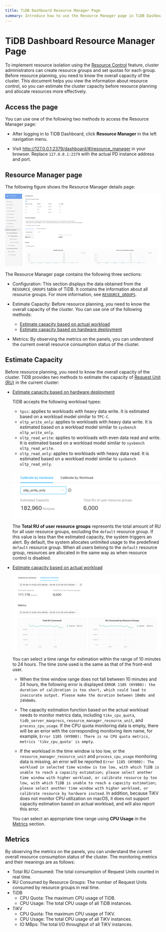 ```yaml
---
title: TiDB Dashboard Resource Manager Page
summary: Introduce how to use the Resource Manager page in TiDB Dashboard to view the information about resource control, so you can estimate cluster capacity before resource planning and allocate resources more effectively.
---
```


# TiDB Dashboard Resource Manager Page

To implement resource isolation using the [Resource Control](/tidb-resource-control.md) feature, cluster administrators can create resource groups and set quotas for each group. Before resource planning, you need to know the overall capacity of the cluster. This document helps you view the information about resource control, so you can estimate the cluster capacity before resource planning and allocate resources more effectively.

## Access the page

You can use one of the following two methods to access the Resource Manager page:

* After logging in to TiDB Dashboard, click **Resource Manager** in the left navigation menu.

* Visit <http://127.0.0.1:2379/dashboard/#/resource_manager> in your browser. Replace `127.0.0.1:2379` with the actual PD instance address and port.

## Resource Manager page

The following figure shows the Resource Manager details page:

![TiDB Dashboard: Resource Manager](/media/dashboard/dashboard-resource-manager-info.png)

The Resource Manager page contains the following three sections:

- Configuration: This section displays the data obtained from the `RESOURCE_GROUPS` table of TiDB. It contains the information about all resource groups. For more information, see [`RESOURCE_GROUPS`](/information-schema/information-schema-resource-groups.md).

- Estimate Capacity: Before resource planning, you need to know the overall capacity of the cluster. You can use one of the following methods:

    - [Estimate capacity based on actual workload](/sql-statements/sql-statement-calibrate-resource.md#estimate-capacity-based-on-actual-workload)
    - [Estimate capacity based on hardware deployment](/sql-statements/sql-statement-calibrate-resource.md#estimate-capacity-based-on-hardware-deployment)

- Metrics: By observing the metrics on the panels, you can understand the current overall resource consumption status of the cluster.

## Estimate Capacity

Before resource planning, you need to know the overall capacity of the cluster. TiDB provides two methods to estimate the capacity of [Request Unit (RU)](/tidb-resource-control.md#what-is-request-unit-ru#what-is-request-unit-ru) in the current cluster:

- [Estimate capacity based on hardware deployment](/sql-statements/sql-statement-calibrate-resource.md#estimate-capacity-based-on-hardware-deployment)
    
    TiDB accepts the following workload types:
    
    - `tpcc`: applies to workloads with heavy data write. It is estimated based on a workload model similar to `TPC-C`.
    - `oltp_write_only`: applies to workloads with heavy data write. It is estimated based on a workload model similar to `sysbench oltp_write_only`.
    - `oltp_read_write`: applies to workloads with even data read and write. It is estimated based on a workload model similar to `sysbench oltp_read_write`.
    - `oltp_read_only`: applies to workloads with heavy data read. It is estimated based on a workload model similar to `sysbench oltp_read_only`.

  ![Calibrate by Hardware](/media/dashboard/dashboard-resource-manager-calibrate-by-hardware.png)

    The **Total RU of user resource groups** represents the total amount of RU for all user resource groups, excluding the `default` resource group. If this value is less than the estimated capacity, the system triggers an alert. By default, the system allocates unlimited usage to the predefined `default` resource group. When all users belong to the `default` resource group, resources are allocated in the same way as when resource control is disabled.

- [Estimate capacity based on actual workload](/sql-statements/sql-statement-calibrate-resource.md#estimate-capacity-based-on-actual-workload)

    ![Calibrate by Workload](/media/dashboard/dashboard-resource-manager-calibrate-by-workload.png)

    You can select a time range for estimation within the range of 10 minutes to 24 hours. The time zone used is the same as that of the front-end user.

    - When the time window range does not fall between 10 minutes and 24 hours, the following error is displayed `ERROR 1105 (HY000): the duration of calibration is too short, which could lead to inaccurate output. Please make the duration between 10m0s and 24h0m0s`.

    - The capacity estimation function based on the actual workload needs to monitor metrics data, including `tikv_cpu_quota`, `tidb_server_maxprocs`, `resource_manager_resource_unit`, and `process_cpu_usage`. If the CPU quota monitoring data is empty, there will be an error with the corresponding monitoring item name, for example, `Error 1105 (HY000): There is no CPU quota metrics, metrics 'tikv_cpu_quota' is empty`.

    - If the workload in the time window is too low, or the `resource_manager_resource_unit` and `process_cpu_usage` monitoring data is missing, an error will be reported `Error 1105 (HY000): The workload in selected time window is too low, with which TiDB is unable to reach a capacity estimation; please select another time window with higher workload, or calibrate resource by too low, with which TiDB is unable to reach a capacity estimation; please select another time window with higher workload, or calibrate resource by hardware instead`. In addition, because TiKV does not monitor CPU utilization on macOS, it does not support capacity estimation based on actual workload, and will also report this error.

  You can select an appropriate time range using **CPU Usage** in the [Metrics](#metrics) section.

## Metrics

By observing the metrics on the panels, you can understand the current overall resource consumption status of the cluster. The monitoring metrics and their meanings are as follows:

- Total RU Consumed: The total consumption of Request Units counted in real time.
- RU Consumed by Resource Groups: The number of Request Units consumed by resource groups in real time.
- TiDB
    - CPU Quota: The maximum CPU usage of TiDB.
    - CPU Usage: The total CPU usage of all TiDB instances.
- TiKV
    - CPU Quota: The maximum CPU usage of TiKV.
    - CPU Usage: The total CPU usage of all TiKV instances.
    - IO MBps: The total I/O throughput of all TiKV instances.